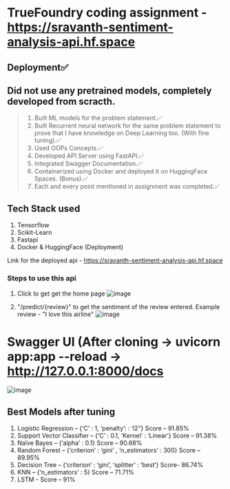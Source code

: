# TrueFoundry coding assignment - https://sravanth-sentiment-analysis-api.hf.space 
## Deployment✅ 
## Did not use any pretrained models, completely developed from scracth. 
>1. Built ML models for the problem statement.✅
>2. Built Recurrent neural network for the same problem statement to prove that I have knowledge on Deep Learning too. (With fine tuning).✅
>3. Used OOPs Concepts.✅
>4. Developed API Server using FastAPI.✅
>5. Integrated Swagger Documentation.✅
>7. Containerized using Docker and deployed it on HuggingFace Spaces. (Bonus).✅
>8. Each and every point mentioned in assignment was completed.✅

## Tech Stack used
1. Tensorflow
2. Scikit-Learn
3. Fastapi
4. Docker & HuggingFace (Deployment)

Link for the deployed api - https://sravanth-sentiment-analysis-api.hf.space

### Steps to use this api
1. Click to get get the home page
![image](https://user-images.githubusercontent.com/77894804/209323381-1fd72192-0c6c-48db-a8f5-ce2b68346af6.png)

2. "/predict/{review}" to get the sentiment of the review entered.
Example review - "I love this airline"
![image](https://user-images.githubusercontent.com/77894804/209323485-99cc1603-7ff8-4135-b09b-ff4e423da198.png)

# Swagger UI (After cloning -> uvicorn app:app --reload -> http://127.0.0.1:8000/docs
![image](https://user-images.githubusercontent.com/77894804/209323832-8944aa46-d216-4a47-b1a3-84c410491627.png)

## Best Models after tuning
1. Logistic Regression – {‘C’ : 1, ‘penalty’: : ‘l2”} Score – 91.85%
2. Support Vector Classifier – {‘C’ : 0.1, ‘Kernel’ : ‘Linear’} Score – 91.38%
3. Naïve Bayes – {‘alpha’ : 0.1} Score – 90.68%
4. Random Forest – {‘criterion’ : ‘gini’ , ‘n_estimators’ : 300} Score – 89.95%
5. Decision Tree – {‘criterion’ : ‘gini’,  ‘splitter’ :  ‘best’}  Score- 86.74%
6. KNN – {‘n_estimators’ : 5} Score – 71.71%
7. LSTM -  Score – 91%




